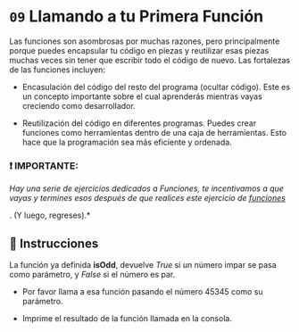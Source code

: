 # `09` Llamando a tu Primera Función

Las funciones son asombrosas por muchas razones, pero principalmente porque puedes encapsular tu código en piezas y reutilizar esas piezas muchas veces sin tener que escribir todo el código de nuevo. Las fortalezas de las funciones incluyen:

* Encasulación del código del resto del programa (ocultar código). Este es un concepto importante sobre el cual aprenderás mientras vayas creciendo como desarrollador.

* Reutilización del código en diferentes programas. Puedes crear funciones como herramientas dentro de una caja de herramientas. Esto hace que la programación sea más eficiente y ordenada.

### :exclamation: IMPORTANTE: 

*Hay una serie de ejercicios dedicados a Funciones, te incentivamos a que vayas y termines esos después de que realices este ejercicio de [funciones](https://github.com/4GeeksAcademy/javascript-functions-exercises-tutorial)*

. (Y luego, regreses).*

## :pencil: Instrucciones

La función ya definida **isOdd**, devuelve *True* si un número impar se pasa como parámetro, y *False* si el número es par. 

* Por favor llama a esa función pasando el número 45345 como su parámetro.

* Imprime el resultado de la función llamada en la consola.
